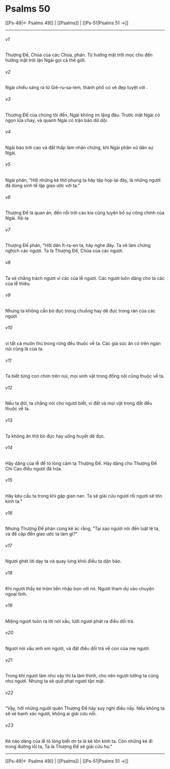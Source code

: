 # Psalms 50

[[Ps-49|← Psalms 49]] | [[Psalms]] | [[Ps-51|Psalms 51 →]]
***



###### v1 
Thượng Đế, Chúa của các Chúa, phán. Từ hướng mặt trời mọc cho đến hướng mặt trời lặn Ngài gọi cả thế giới. 

###### v2 
Ngài chiếu sáng ra từ Giê-ru-sa-lem, thành phố có vẻ đẹp tuyệt vời . 

###### v3 
Thượng Đế của chúng tôi đến, Ngài không im lặng đâu. Trước mặt Ngài có ngọn lửa cháy, và quanh Ngài có trận bão dữ dội. 

###### v4 
Ngài bảo trời cao và đất thấp làm nhân chứng, khi Ngài phân xử dân sự Ngài. 

###### v5 
Ngài phán, "Hỡi những kẻ thờ phụng ta hãy tập họp lại đây, là những người đã dùng sinh tế lập giao ước với ta." 

###### v6 
Thượng Đế là quan án, đến nỗi trời cao kia cũng tuyên bố sự công chính của Ngài. Xê-la 

###### v7 
Thượng Đế phán, "Hỡi dân Ít-ra-en ta, hãy nghe đây. Ta sẽ làm chứng nghịch các ngươi. Ta là Thượng Đế, Chúa của các ngươi. 

###### v8 
Ta sẽ chẳng trách ngươi vì các của lễ ngươi. Các ngươi luôn dâng cho ta các của lễ thiêu. 

###### v9 
Nhưng ta không cần bò đực trong chuồng hay dê đực trong ràn của các ngươi 

###### v10 
vì tất cả muôn thú trong rừng đều thuộc về ta. Các gia súc ăn cỏ trên ngàn núi cũng là của ta. 

###### v11 
Ta biết từng con chim trên núi, mọi sinh vật trong đồng nội cũng thuộc về ta. 

###### v12 
Nếu ta đói, ta chẳng nói cho ngươi biết, vì đất và mọi vật trong đất đều thuộc về ta. 

###### v13 
Ta không ăn thịt bò đực hay uống huyết dê đực. 

###### v14 
Hãy dâng của lễ để tỏ lòng cảm tạ Thượng Đế. Hãy dâng cho Thượng Đế Chí Cao điều ngươi đã hứa. 

###### v15 
Hãy kêu cầu ta trong khi gặp gian nan. Ta sẽ giải cứu ngươi rồi ngươi sẽ tôn kính ta." 

###### v16 
Nhưng Thượng Đế phán cùng kẻ ác rằng, "Tại sao ngươi nói đến luật lệ ta, và đề cập đến giao ước ta làm gì?" 

###### v17 
Ngươi ghét lời dạy ta và quay lưng khỏi điều ta dặn bảo. 

###### v18 
Khi ngươi thấy kẻ trộm liền nhập bọn với nó. Ngươi tham dự vào chuyện ngoại tình. 

###### v19 
Miệng ngươi tuôn ra lời nói xấu, lưỡi ngươi phát ra điều dối trá. 

###### v20 
Ngươi nói xấu anh em ngươi, và đặt điều dối trá về con của mẹ ngươi. 

###### v21 
Trong khi ngươi làm như vậy thì ta làm thinh, cho nên ngươi tưởng ta cũng như ngươi. Nhưng ta sẽ quở phạt ngươi tận mặt. 

###### v22 
"Vậy, hỡi những người quên Thượng Đế hãy suy nghĩ điều nầy. Nếu không ta sẽ xé banh xác ngươi, không ai giải cứu nổi. 

###### v23 
Kẻ nào dâng của lễ tỏ lòng biết ơn ta là kẻ tôn kính ta. Còn những kẻ đi trong đường lối ta, Ta là Thượng Đế sẽ giải cứu họ."

***
[[Ps-49|← Psalms 49]] | [[Psalms]] | [[Ps-51|Psalms 51 →]]
